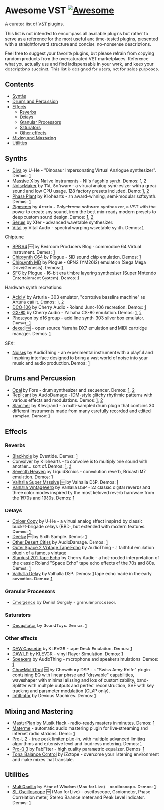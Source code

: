 # Awesome VST [![Awesome](https://awesome.re/badge.svg)](https://awesome.re)

A curated list of [VST](https://en.wikipedia.org/wiki/Virtual_Studio_Technology) plugins.

This list is not intended to encompass all available plugins but rather to serve as a reference for the most useful and time-tested plugins, presented with a straightforward structure and concise, no-nonsense descriptions.

Feel free to suggest your favorite plugins, but please refrain from copying random products from the oversaturated VST marketplaces. Reference what you actually use and find indispensable in your work, and keep your descriptions succinct. This list is designed for users, not for sales purposes.

## Contents

<!-- START doctoc generated TOC please keep comment here to allow auto update -->
<!-- DON'T EDIT THIS SECTION, INSTEAD RE-RUN doctoc TO UPDATE -->

- [Synths](#synths)
- [Drums and Percussion](#drums-and-percussion)
- [Effects](#effects)
  - [Reverbs](#reverbs)
  - [Delays](#delays)
  - [Granular Processors](#granular-processors)
  - [Saturators](#saturators)
  - [Other effects](#other-effects)
- [Mixing and Mastering](#mixing-and-mastering)
- [Utilities](#utilities)

<!-- END doctoc generated TOC please keep comment here to allow auto update -->

## Synths

- [Diva](https://u-he.com/products/diva/) by U-He - "Dinosaur Impersonating Virtual Analogue synthesizer". Demos: [1](https://youtu.be/-PO84tYA6mA)
- [Massive X](https://www.native-instruments.com/en/products/komplete/synths/massive-x/) by Native Instruments - NI's flagship synth. Demos: [1](https://youtu.be/T4mfM73egsQ?si=rXQvDt2U8aznFgBo), [2](https://youtu.be/BYzagFV0eLM)
- [NoiseMaker](https://tal-software.com/products/tal-noisemaker) by TAL Software - a virtual analog synthesizer with a great sound and low CPU usage. 128 factory presets included. Demo: [1](https://youtu.be/caw0PO31etA), [2](https://youtu.be/ZoMsXVFoAno)
- [Phase Plant](https://kilohearts.com/products/phase_plant) by Kilohearts - an award-winning, semi-modular softsynth. Demos: [1](https://youtu.be/-GvapBwcUDI)
- [Pigments](https://www.arturia.com/products/software-instruments/pigments/overview) by Arturia - Polychrome software synthesizer, a VST with the power to create any sound, from the best mix-ready modern presets to deep custom sound design. Demos: [1](https://youtu.be/fdkc8bnMUhY), [2](https://youtu.be/JUxs2JzJOio)
- [Serum](https://xferrecords.com/products/serum/) by Xfer - advanced wavetable synthesizer.
- [Vital](https://vital.audio/) by Vital Audio - spectral warping wavetable synth. Demos: [1](https://youtu.be/7kNvSXxZrs4)

Chiptune:

- [BPB 64](https://app.gumroad.com/d/bad87a6ced5edb7ca829cd6f8d006e2d) 🆓 by Bedroom Producers Blog - commodore 64 Virtual Instrument. Demos: [1](https://www.youtube.com/watch?v=5c6mQljB8MM)
- [Chipsynth C64](https://www.plogue.com/products/chipsynth-c64.html) by Plogue - SID sound chip emulation. Demos: [1](https://youtu.be/I0XxqbbT5qA)
- [Chipsynth MD](https://www.plogue.com/products/chipsynth-md.html) by Plogue - OPN2 (YM2612) emulation (Sega Mega Drive/Genesis). Demos: [1](https://youtu.be/HYD83w5hr_s)
- [SFC](https://www.plogue.com/products/chipsynth-sfc.html) by Plogue - 16-bit era timbre layering synthesizer (Super Nintendo Entertainment System). Demos: [1](https://youtu.be/wizYHoVxp4k)

Hardware synth recreations:

- [Acid V](https://www.arturia.com/products/software-instruments/acid-v/overview) by Arturia - 303 emulator, "corrosive bassline machine" as Arturia call it. Demos: [1](https://www.youtube.com/live/SzK9h2quTKo), [2](https://youtu.be/WmFIDpPmba4)
- [DCO-106](https://cherryaudio.com/products/dco-106) by Cherry Audio - Roland Juno-106 recreation. Demos: [1](https://youtu.be/QPzn3kkHcI0)
- [GX-80](https://cherryaudio.com/products/gx-80) by Cherry Audio - Yamaha CS-80 emulation. Demos: [1](https://youtu.be/5h-oki0UOFg), [2](https://youtu.be/MVJoT--Ix_w)
- [Phoscyon](https://d16.pl/phoscyon) by d16 group - acid line synth, 303 silver box emulator. Demos: [1](https://youtu.be/_XRoT-FdqjU)
- [dexed](https://asb2m10.github.io/dexed/) 🆓 - open source Yamaha DX7 emulation and MIDI cartridge manager. Demos: [1](https://youtu.be/wSs1-020nNY)

SFX:

- [Noises](https://www.audiothing.net/instruments/noises/) by AudioThing - an experimental instrument with a playful and inspiring interface designed to bring a vast world of noise into your music and audio production. Demos: [1](https://youtu.be/Nh8QxkOAokw)

## Drums and Percussion

- [Opal](https://fors.fm/opal) by Fors - drum synthesizer and sequencer. Demos: [1](https://youtu.be/87OGkyDBjvI), [2](https://youtu.be/kcuIYAj3y-E)
- [Replicant](https://www.audiodamage.com/products/ad056-replicant-3) by AudioDamage - IDM-style glitchy rhythmic patterns with various effects and modulations. Demos: [1](https://youtu.be/yWPyRSURYFQ), [2](https://www.youtube.com/@d16group)
- [Slammer](https://klevgrand.se/products/slammer) by Klevgrand - a multi-sampled drum plugin that contains 30 different instruments made from many carefully recorded and edited samples. Demos: [1](https://youtu.be/OVVxTH1pseU?si=AEhozygV04OMTOwl)

## Effects

### Reverbs

- [Blackhole](https://www.eventideaudio.com/plug-ins/blackhole/) by Eventide. Demos: [1](https://youtu.be/uxhrvO1imJs)
- [Convolver](https://kilohearts.com/products/convolver) by Kilohearts - to convolve is to multiply one sound with another... sort of. Demos: [1](https://youtu.be/VwWJTDzW-mQ), [2](https://youtu.be/uvMKOkkCwBU)
- [Seventh Heaven](https://www.liquidsonics.com/software/seventh-heaven/) by LiquidSonics - convolution reverb, Bricasti M7 emulation. Demos: [1](https://youtu.be/gzjxnSW_7nM?si=hTUNgzqMRVEl1exj)
- [Valhalla Super Massive](https://valhalladsp.com/shop/reverb/valhalla-supermassive/) 🆓 by Valhalla DSP. Demos: [1](https://youtu.be/L0z7u4j3Jfg)
- [Valhalla VintageVerb](https://valhalladsp.com/shop/reverb/valhalla-vintage-verb/) by Valhalla DSP - 22 classic digital reverbs and three color modes inspired by the most beloved reverb hardware from the 1970s and 1980s. Demos: [1](https://youtu.be/L0z7u4j3Jfg)

### Delays

- [Colour Copy](https://u-he.com/products/colourcopy/) by U-He - a virtual analog effect inspired by classic bucket-brigade delays (BBD), but extended with modern features. Demos: [1](https://youtu.be/4RBb4BfaHXw)
- [Deelay](https://sixthsample.com/deelay/) 🆓 by Sixth Sample. Demos: [1](https://youtu.be/fjdps2evVlw)
- [Other Desert Cities](https://www.audiodamage.com/collections/software/products/ad054-other-desert-cities) by AudioDamage. Demos: [1](https://youtu.be/eX4LPBi5Zd4)
- [Outer Space 2 Vintage Tape Echo](https://www.audiothing.net/effects/outer-space/) by AudioThing - a faithful emulation plugin of a famous vintage
- [Stardust 201 Tape Echo](https://cherryaudio.com/products/stardust-201) by Cherry Audio - a hot-rodded interpretation of the classic Roland "Space Echo" tape echo effects of the 70s and 80s. Demos: [1](https://youtu.be/IkNWnYxYER8)
- [Valhalla Delay](https://valhalladsp.com/shop/delay/valhalladelay/) by Valhalla DSP. Demos: [1](https://youtu.be/1pDVayo9GWc)
tape echo made in the early seventies. Demos: [1](https://youtu.be/xv5Up5LLxMI)

### Granular Processors

- [Emergence](https://daniel-gergely.itch.io/emergence) by Daniel Gergely - granular processor.

### Saturators

- [Decapitator](https://www.soundtoys.com/product/decapitator/) by SoundToys. Demos: [1](https://youtu.be/N0B-4rz2HTs)

### Other effects

- [DAW Cassette](https://klevgrand.com/products/dawcassette) by KLEVGR - tape Deck Emulation. Demos: [1](https://youtu.be/2Zu_OuAUPTo)
- [DAW LP](https://klevgrand.com/products/dawlp) by KLEVGR - vinyl Player Simulation. Demos: [1](https://youtu.be/tzgKTfmFzEo)
- [Speakers](https://www.audiothing.net/effects/speakers/) by AudioThing - microphone and speaker simulations. Demos: [1](https://youtu.be/-B-WS1xN0I0)
- [ChowMultiTool](https://chowdsp.com/products.html) 🆓 by Chowdhury DSP - a "Swiss Army Knife" plugin containing EQ with linear phase and "drawable" capabilities, waveshaper with minimal aliasing and lots of customizability, band-Splitter with multiple outputs and perfect reconstruction, SVF with key tracking and parameter modulation (CLAP only).
- [Infiltrator](https://deviousmachines.com/product/infiltrator/) by Devious Machines. Demos: [1](https://youtu.be/EKNqcRs24dc)

## Mixing and Mastering

- [MasterPlan](https://www.musikhack.com/) by Musik Hack - radio-ready masters in minutes. Demos: [1](https://youtu.be/h2O4svLRgjI)
- [Materme](https://github.com/trummerschlunk/master_me) - automatic audio mastering plugin for live-streaming and internet radio stations. Demo: [1](https://www.youtube.com/shorts/hIegFZ4LJMs)
- [Pro-L 2](https://www.fabfilter.com/products/pro-l-2-limiter-plug-in) - true peak limiter plug-in, with multiple advanced limiting algorithms and extensive level and loudness metering. Demos: [1](https://youtu.be/oMJeWXtJODc)
- [Pro-Q 3](https://www.fabfilter.com/products/pro-q-3-equalizer-plug-in) by FabFilter - high quality parametric equalizer. Demos: [1](https://youtu.be/IDMrLQGd21w)
- [Tonal Balance Control](https://www.izotope.com/en/products/tonal-balance-control-2.html) by iZotope - overcome your listening environment and make mixes that translate.

## Utilities

- [MultiOscillo](https://altarofwisdom.gumroad.com/l/multioscillo) by Altar of Wisdom (Max for Live) - oscilloscope. Demos: [1](https://youtu.be/OmbAe6leINU)
- [SL Oscilloscope](https://searchlife.gumroad.com/l/sl-oscilloscope) 🆓 (Max for Live) - oscilloscope, Goniometer, Phase Correlation meter, Stereo Balance meter and Peak Level indicator. Demos: [1](https://youtu.be/0qAzO6tQvoA)

